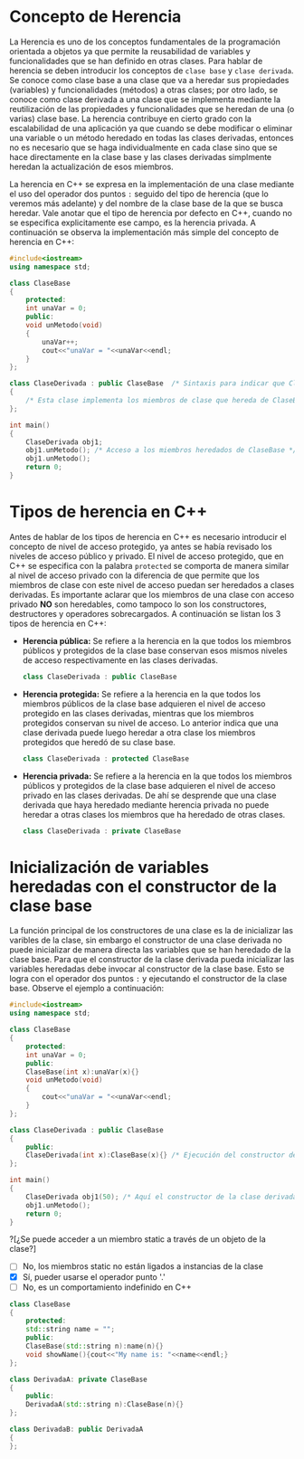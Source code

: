 # Concepto de Herencia

La Herencia es uno de los conceptos fundamentales de la programación orientada a objetos ya que permite la reusabilidad de variables y funcionalidades que se han definido en otras clases. Para hablar de herencia se deben introducir los conceptos de `clase base` y `clase derivada`. Se conoce como clase base a una clase que va a heredar sus propiedades (variables) y funcionalidades (métodos) a otras clases; por otro lado, se conoce como clase derivada a una clase que se implementa mediante la reutilización de las propiedades y funcionalidades que se heredan de una (o varias) clase base. La herencia contribuye en cierto grado con la escalabilidad de una aplicación ya que cuando se debe modificar o eliminar una variable o un método heredado en todas las clases derivadas, entonces no es necesario que se haga individualmente en cada clase sino que se hace directamente en la clase base y las clases derivadas simplmente heredan la actualización de esos miembros.

La herencia en C++ se expresa en la implementación de una clase mediante el uso del operador dos puntos `:` seguido del tipo de herencia (que lo veremos más adelante) y del nombre de la clase base de la que se busca heredar. Vale anotar que el tipo de herencia por defecto en C++, cuando no se especifica explicitamente ese campo, es la herencia privada. A continuación se observa la implementación más simple del concepto de herencia en C++:

```C++ runnable
#include<iostream>
using namespace std;

class ClaseBase
{
    protected:
    int unaVar = 0;
    public:
    void unMetodo(void)
    {
        unaVar++;
        cout<<"unaVar = "<<unaVar<<endl;
    }
};

class ClaseDerivada : public ClaseBase  /* Sintaxis para indicar que ClaseDerivada hereda de ClaseBase */
{
    /* Esta clase implementa los miembros de clase que hereda de ClaseBase */
};

int main()
{
    ClaseDerivada obj1;
    obj1.unMetodo(); /* Acceso a los miembros heredados de ClaseBase */
    obj1.unMetodo();
    return 0;
}
```
# Tipos de herencia en C++

Antes de hablar de los tipos de herencia en C++ es necesario introducir el concepto de nivel de acceso protegido, ya antes se había revisado los niveles de acceso público y privado. El nivel de acceso protegido, que en C++ se especifica con la palabra `protected` se comporta de manera similar al nivel de acceso privado con la diferencia de que permite que los miembros de clase con este nivel de acceso puedan ser heredados a clases derivadas. Es importante aclarar que los miembros de una clase con acceso privado <b>NO</b> son heredables, como tampoco lo son los constructores, destructores y operadores sobrecargados. A continuación se listan los 3 tipos de herencia en C++:

<ul>
<li><b>Herencia pública:</b> Se refiere a la herencia en la que todos los miembros públicos y protegidos de la clase base conservan esos mismos niveles de acceso respectivamente en las clases derivadas.</li>

```C++
class ClaseDerivada : public ClaseBase
```

<li><b>Herencia protegida:</b> Se refiere a la herencia en la que todos los miembros públicos de la clase base adquieren el nivel de acceso protegido en las clases derivadas, mientras que los miembros protegidos conservan su nivel de acceso. Lo anterior indica que una clase derivada puede luego heredar a otra clase los miembros protegidos que heredó de su clase base.</li>

```C++
class ClaseDerivada : protected ClaseBase
```

<li><b>Herencia privada:</b> Se refiere a la herencia en la que todos los miembros públicos y protegidos de la clase base adquieren el nivel de acceso privado en las clases derivadas. De ahí se desprende que una clase derivada que haya heredado mediante herencia privada no puede heredar a otras clases los miembros que ha heredado de otras clases.</li>

```C++
class ClaseDerivada : private ClaseBase
```
</ul>

# Inicialización de variables heredadas con el constructor de la clase base

La función principal de los constructores de una clase es la de inicializar las varibles de la clase, sin embargo el constructor de una clase derivada no puede inicializar de manera directa las variables que se han heredado de la clase base. Para que el constructor de la clase derivada pueda inicializar las variables heredadas debe invocar al constructor de la clase base. Esto se logra con el operador dos puntos `:` y ejecutando el constructor de la clase base. Observe el ejemplo a continuación:

```C++ runnable
#include<iostream>
using namespace std;

class ClaseBase
{
    protected:
    int unaVar = 0;
    public:
    ClaseBase(int x):unaVar(x){}
    void unMetodo(void)
    {
        cout<<"unaVar = "<<unaVar<<endl;
    }
};

class ClaseDerivada : public ClaseBase  
{
    public:
    ClaseDerivada(int x):ClaseBase(x){} /* Ejecución del constructor de la clase base */
};

int main()
{
    ClaseDerivada obj1(50); /* Aquí el constructor de la clase derivada invoca el constructor de la clase base */
    obj1.unMetodo(); 
    return 0;
}
```

?[¿Se puede acceder a un miembro static a través de un objeto de la clase?]
-[ ] No, los miembros static no están ligados a instancias de la clase
-[x] Sí, pueder usarse el operador punto '.'
-[ ] No, es un comportamiento indefinido en C++

```C++
class ClaseBase
{
    protected:
    std::string name = "";
    public:
    ClaseBase(std::string n):name(n){}
    void showName(){cout<<"My name is: "<<name<<endl;}
};

class DerivadaA: private ClaseBase
{
    public:
    DerivadaA(std::string n):ClaseBase(n){}
};

class DerivadaB: public DerivadaA
{
};
```



